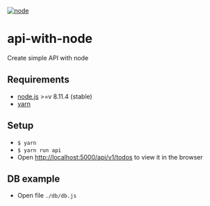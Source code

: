 [![node](https://img.shields.io/badge/node-v8.11.4-1b7cbd.svg?style=flat-square)](https://nodejs.org/en/)

# api-with-node
Create simple API with node

## Requirements
* [node.js](https://nodejs.org) >=v 8.11.4 (stable)
* [yarn](http://yarnpkg.com)

## Setup

- `$ yarn`
- `$ yarn run api`
- Open [http://localhost:5000/api/v1/todos](http://localhost:5000/api/v1/todos) to view it in the browser


## DB example
- Open file `./db/db.js`
